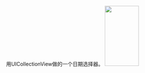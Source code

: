 用UICollectionView做的一个日期选择器。
<img style="width:93px;height:166px" src="http://ot2j75j31.bkt.clouddn.com/image/SmartDatePicker.gif">

